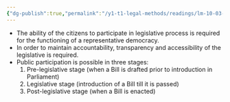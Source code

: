 ```yaml
---
{"dg-publish":true,"permalink":"/y1-t1-legal-methods/readings/lm-10-03-prs-public-engagement-with-the-legislative-procedure/"}
---
```


- The ability of the citizens to participate in legislative process is required for the functioning of a representative democracy.
- In order to maintain accountability, transparency and accessibility of the legislative is required.
- Public participation is possible in three stages:
	1. Pre-legislative stage (when a Bill is drafted prior to introduction in Parliament)
	2. Legislative stage (introduction of a Bill till it is passed)
	3. Post-legislative stage (when a Bill is enacted)